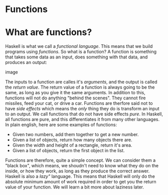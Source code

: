 # Functions

# What are functions?

Haskell is what we call a *functional language*. This means that we build programs using *functions*. So what is a function? A function is something that takes some data as an input, does something with that data, and produces an output:

image

The inputs to a function are calles it's *arguments*, and the output is called the *return value*. The return value of a function is always going to be the same, as long as you give it the same arguments. In addition to this, functions will not do anything "behind the scenes". They cannot fire missiles, feed your cat, or drive a car. Functions are therfore said not to have *side effects* which means the *only* thing they do is transform an input to an output. We call functions that do not have side effects *pure*. In Haskell, all functions are pure, and this differentiates it from many other languages. In plain english, here are some examples of functions:

* Given two numbers, add them together to get a new number.
* Given a list of objects, return how many objects there are.
* Given the width and height of a rectangle, return it's area.
* Given a list of objects, return the first object in the list.

Functions are therefore, quite a simple concept. We can consider them a "black box", which means, we shoudn't need to know what they do on the inside, or how they work, as long as they produce the correct answer. Haskell is also a *lazy"* language. This means that Haskell will only do the absolute minimum amount of work required in order to get you the return value of your function. We will learn a bit more about laziness later.

